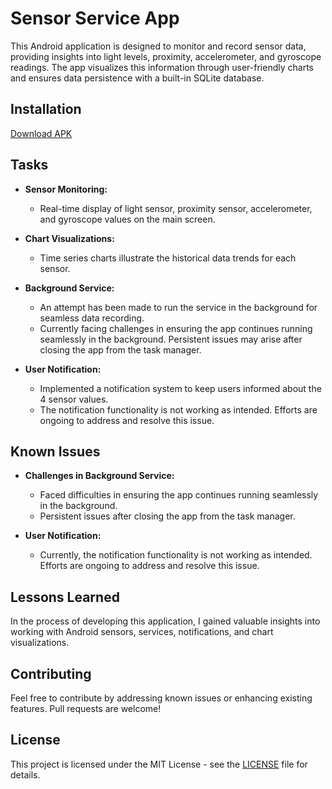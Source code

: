 # Sensor Service App

This Android application is designed to monitor and record sensor data, providing insights into light levels, proximity, accelerometer, and gyroscope readings. The app visualizes this information through user-friendly charts and ensures data persistence with a built-in SQLite database.

## Installation

[Download APK](https://drive.google.com/file/d/1sARS_aiyMR7Nn7J6acVF6YoKLT7CSrS1/view?usp=sharing)

## Tasks

- **Sensor Monitoring:**
  - Real-time display of light sensor, proximity sensor, accelerometer, and gyroscope values on the main screen.

- **Chart Visualizations:**
  - Time series charts illustrate the historical data trends for each sensor.

- **Background Service:**
  - An attempt has been made to run the service in the background for seamless data recording.
  - Currently facing challenges in ensuring the app continues running seamlessly in the background. Persistent issues may arise after closing the app from the task manager.

- **User Notification:**
  - Implemented a notification system to keep users informed about the 4 sensor values.
  - The notification functionality is not working as intended. Efforts are ongoing to address and resolve this issue.
    
## Known Issues

- **Challenges in Background Service:**
  - Faced difficulties in ensuring the app continues running seamlessly in the background.
  - Persistent issues after closing the app from the task manager.

- **User Notification:**
  - Currently, the notification functionality is not working as intended. Efforts are ongoing to address and resolve this issue.

## Lessons Learned

In the process of developing this application, I gained valuable insights into working with Android sensors, services, notifications, and chart visualizations.

## Contributing

Feel free to contribute by addressing known issues or enhancing existing features. Pull requests are welcome!

## License

This project is licensed under the MIT License - see the [LICENSE](LICENSE) file for details.


